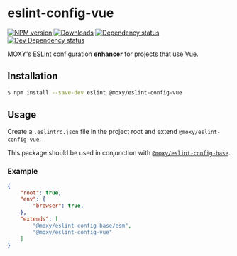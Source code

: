 # eslint-config-vue

[![NPM version][npm-image]][npm-url] [![Downloads][downloads-image]][npm-url]
[![Dependency status][david-dm-image]][david-dm-url] [![Dev Dependency status][david-dm-dev-image]][david-dm-dev-url]

[npm-url]:https://npmjs.org/package/@moxy/eslint-config-vue
[npm-image]:https://img.shields.io/npm/v/@moxy/eslint-config-vue.svg
[downloads-image]:https://img.shields.io/npm/dm/@moxy/eslint-config-vue.svg
[david-dm-url]:https://david-dm.org/moxystudio/eslint-config?path=packages/eslint-config-vue
[david-dm-image]:https://img.shields.io/david/moxystudio/eslint-config.svg?path=packages/eslint-config-vue
[david-dm-dev-url]:https://david-dm.org/moxystudio/eslint-config?type=dev&path=packages/eslint-config-vue
[david-dm-dev-image]:https://img.shields.io/david/dev/moxystudio/eslint-config.svg?path=packages/eslint-config-vue

MOXY's [ESLint](http://eslint.org/) configuration **enhancer** for projects that use [Vue](https://vuejs.org).

## Installation

```sh
$ npm install --save-dev eslint @moxy/eslint-config-vue
```

## Usage

Create a `.eslintrc.json` file in the project root and extend `@moxy/eslint-config-vue`.

This package should be used in conjunction with [`@moxy/eslint-config-base`](../eslint-config-base).

### Example

```json
{
    "root": true,
    "env": {
        "browser": true,
    },
    "extends": [
        "@moxy/eslint-config-base/esm",
        "@moxy/eslint-config-vue"
    ]
}
```
